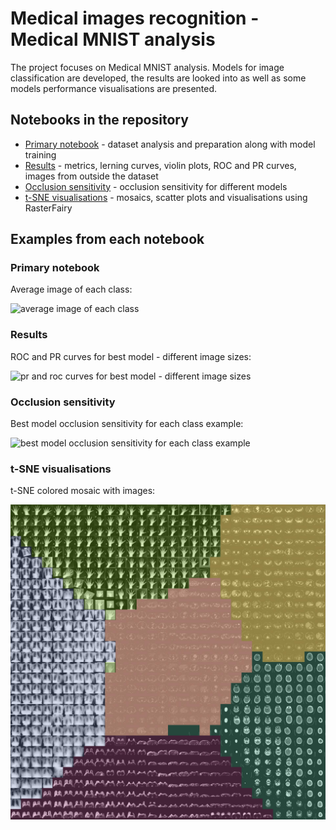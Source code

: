 # Medical images recognition - Medical MNIST analysis

The project focuses on Medical MNIST analysis. Models for image classification are developed, the results are looked into as well as some models performance visualisations are presented.

## Notebooks in the repository

* [Primary notebook](notebooks/Medical-MNIST.ipynb) - dataset analysis and preparation along with model training 
* [Results](notebooks/Medical-MNIST-results.ipynb) - metrics, lerning curves, violin plots, ROC and PR curves, images from outside the dataset
* [Occlusion sensitivity](notebooks/Occlusion-sensitivity.ipynb) - occlusion sensitivity for different models
* [t-SNE visualisations](notebooks/t-SNE-visualisations.ipynb) - mosaics, scatter plots and visualisations using RasterFairy

## Examples from each notebook
### Primary notebook

Average image of each class:

![average image of each class](https://deepdrive.pl/wp-content/uploads/2021/01/usredniony-obraz-dla-kazdej-z-klas.png)


### Results

ROC and PR curves for best model - different image sizes:

![pr and roc curves for best model - different image sizes](https://deepdrive.pl/wp-content/uploads/2020/12/najlepszy-model-32-px-1024x392.png)


### Occlusion sensitivity

Best model occlusion sensitivity for each class example:

![best model occlusion sensitivity for each class example](https://deepdrive.pl/wp-content/uploads/2020/12/best-model-occlusion-sensitivity-1024x554.png)


### t-SNE visualisations

t-SNE colored mosaic with images:

![tsne colorful mosaic](/images/tsne-images-mosaic-in-color.jpg)
